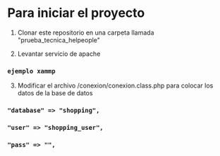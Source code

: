 # Para iniciar el proyecto

1. Clonar este repositorio en una carpeta llamada "prueba_tecnica_helpeople"

2. Levantar servicio de apache

### `ejemplo xammp`

3. Modificar el archivo /conexion/conexion.class.php para colocar los datos de la base de datos

### `"database" => "shopping",`
### `"user" => "shopping_user",`
### `"pass" => "",`
